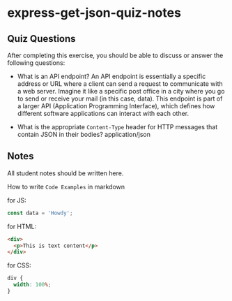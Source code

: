 # express-get-json-quiz-notes

## Quiz Questions

After completing this exercise, you should be able to discuss or answer the following questions:

- What is an API endpoint?
  An API endpoint is essentially a specific address or URL where a client can send a request to communicate with a web server. Imagine it like a specific post office in a city where you go to send or receive your mail (in this case, data). This endpoint is part of a larger API (Application Programming Interface), which defines how different software applications can interact with each other.

- What is the appropriate `Content-Type` header for HTTP messages that contain JSON in their bodies?
  application/json

## Notes

All student notes should be written here.

How to write `Code Examples` in markdown

for JS:

```javascript
const data = 'Howdy';
```

for HTML:

```html
<div>
  <p>This is text content</p>
</div>
```

for CSS:

```css
div {
  width: 100%;
}
```

